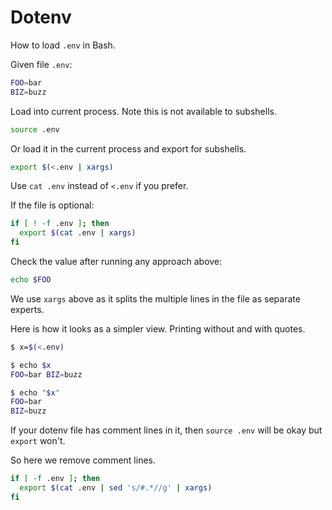 # Dotenv

How to load `.env` in Bash.


Given file `.env`:

```sh
FOO=bar
BIZ=buzz
```

Load into current process. Note this is not available to subshells.

```sh
source .env
```

Or load it in the current process and export for subshells.

```sh
export $(<.env | xargs)
```

Use `cat .env` instead of `<.env` if you prefer.

If the file is optional:

```sh
if [ ! -f .env ]; then
  export $(cat .env | xargs)
fi
```

Check the value after running any approach above:

```sh
echo $FOO
```

We use `xargs` above as it splits the multiple lines in the file as separate experts.

Here is how it looks as a simpler view. Printing without and with quotes.

```sh
$ x=$(<.env) 

$ echo $x
FOO=bar BIZ=buzz

$ echo "$x"
FOO=bar 
BIZ=buzz
```

If your dotenv file has comment lines in it, then `source .env` will be okay but `export` won't.

So here we remove comment lines.

```sh
if [ -f .env ]; then
  export $(cat .env | sed 's/#.*//g' | xargs)
fi
```
